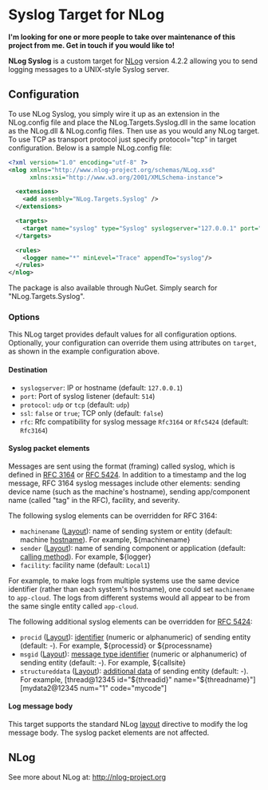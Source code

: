 Syslog Target for NLog
======================
**I'm looking for one or more people to take over maintenance of this project from me. Get in touch if you would like to!**

**NLog Syslog** is a custom target for [NLog](http://nlog-project.org/) version 4.2.2 allowing you to send logging messages to a UNIX-style Syslog server.

## Configuration

To use NLog Syslog, you simply wire it up as an extension in the NLog.config file and place the NLog.Targets.Syslog.dll in the same location as the NLog.dll & NLog.config files. Then use as you would any NLog target. To use TCP as transport protocol just specify protocol="tcp" in target configuration. Below is a sample NLog.config file:

```xml
<?xml version="1.0" encoding="utf-8" ?>
<nlog xmlns="http://www.nlog-project.org/schemas/NLog.xsd"
      xmlns:xsi="http://www.w3.org/2001/XMLSchema-instance">

  <extensions>
    <add assembly="NLog.Targets.Syslog" />
  </extensions>

  <targets>
    <target name="syslog" type="Syslog" syslogserver="127.0.0.1" port="514" facility="Local7" sender="MyProgram" layout="[CustomPrefix] ${machinename} ${message}" />
  </targets>

  <rules>
    <logger name="*" minLevel="Trace" appendTo="syslog"/>
  </rules>
</nlog>
```
The package is also available through NuGet. Simply search for "NLog.Targets.Syslog".


### Options

This NLog target provides default values for all configuration options.
Optionally, your configuration can override them using attributes on
`target`, as shown in the example configuration above.

#### Destination

* `syslogserver`: IP or hostname (default: `127.0.0.1`)
* `port`: Port of syslog listener (default: `514`)
* `protocol`: `udp` or `tcp` (default: `udp`)
* `ssl`: `false` or `true`; TCP only (default: `false`)
* `rfc`: Rfc compatibility for syslog message `Rfc3164` or `Rfc5424` (default: `Rfc3164`)

#### Syslog packet elements

Messages are sent using the format (framing) called syslog, which is
defined in [RFC 3164](http://www.ietf.org/rfc/rfc3164.txt) or 
[RFC 5424](http://tools.ietf.org/html/rfc5424). In addition
to a timestamp and the log message, RFC 3164 syslog messages include
other elements: sending device name (such as the machine's hostname),
sending app/component name (called "tag" in the RFC), facility, and
severity.

The following syslog elements can be overridden for RFC 3164:

* `machinename` ([Layout](https://github.com/NLog/NLog/wiki/Layouts)): name of sending system or entity (default: machine 
  [hostname](http://msdn.microsoft.com/en-us/library/system.net.dns.gethostname(v=vs.110).aspx)).
For example, ${machinename}
* `sender` ([Layout](https://github.com/NLog/NLog/wiki/Layouts)): name of sending component or application (default: 
  [calling method](http://msdn.microsoft.com/en-us/library/system.reflection.assembly.getcallingassembly(v=vs.110).aspx)).
For example, ${logger}
* `facility`: facility name (default: `Local1`)

For example, to make logs from multiple systems use the same device
identifier (rather than each system's hostname), one could set
`machinename` to `app-cloud`. The logs from different systems would
all appear to be from the same single entity called `app-cloud`.

The following additional syslog elements can be overridden for [RFC 5424](http://tools.ietf.org/html/rfc5424):

* `procid` ([Layout](https://github.com/NLog/NLog/wiki/Layouts)): [identifier](http://tools.ietf.org/html/rfc5424#section-6.2.6) (numeric or alphanumeric) of sending entity 
(default: -). For example, ${processid} or ${processname}
* `msgid` ([Layout](https://github.com/NLog/NLog/wiki/Layouts)): [message type identifier](http://tools.ietf.org/html/rfc5424#section-6.2.7) (numeric or alphanumeric) of sending entity 
(default: -). For example, ${callsite}
* `structureddata` ([Layout](https://github.com/NLog/NLog/wiki/Layouts)): [additional data](http://tools.ietf.org/html/rfc5424#section-6.3) of sending entity (default: -).
For example, [thread@12345 id="${threadid}" name="${threadname}"][mydata2@12345 num="1" code="mycode"]

#### Log message body

This target supports the standard NLog 
[layout](https://github.com/NLog/NLog/wiki/Layouts) directive to modify
the log message body. The syslog packet elements are not affected.


## NLog

See more about NLog at: http://nlog-project.org
